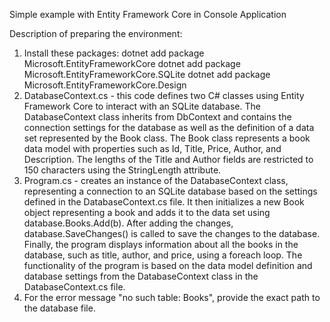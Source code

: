 Simple example with Entity Framework Core in Console Application 

Description of preparing the environment:
1. Install these packages:
dotnet add package Microsoft.EntityFrameworkCore
dotnet add package Microsoft.EntityFrameworkCore.SQLite
dotnet add package Microsoft.EntityFrameworkCore.Design
2. DatabaseContext.cs - this code defines two C# classes using Entity Framework Core to interact with an SQLite database. The DatabaseContext class inherits from DbContext and contains the connection settings for the database as well as the definition of a data set represented by the Book class. The Book class represents a book data model with properties such as Id, Title, Price, Author, and Description. The lengths of the Title and Author fields are restricted to 150 characters using the StringLength attribute.
3. Program.cs - creates an instance of the DatabaseContext class, representing a connection to an SQLite database based on the settings defined in the DatabaseContext.cs file. It then initializes a new Book object representing a book and adds it to the data set using database.Books.Add(b). After adding the changes, database.SaveChanges() is called to save the changes to the database. Finally, the program displays information about all the books in the database, such as title, author, and price, using a foreach loop. The functionality of the program is based on the data model definition and database settings from the DatabaseContext class in the DatabaseContext.cs file.
4. For the error message "no such table: Books", provide the exact path to the database file.